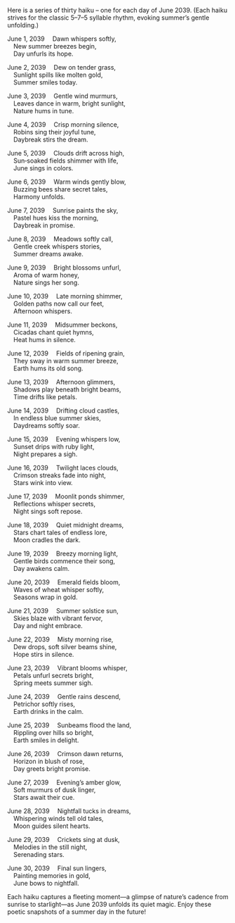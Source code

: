 Here is a series of thirty haiku – one for each day of June 2039. (Each haiku strives for the classic 5–7–5 syllable rhythm, evoking summer’s gentle unfolding.)

June 1, 2039
 Dawn whispers softly,  
 New summer breezes begin,  
 Day unfurls its hope.

June 2, 2039
 Dew on tender grass,  
 Sunlight spills like molten gold,  
 Summer smiles today.

June 3, 2039
 Gentle wind murmurs,  
 Leaves dance in warm, bright sunlight,  
 Nature hums in tune.

June 4, 2039
 Crisp morning silence,  
 Robins sing their joyful tune,  
 Daybreak stirs the dream.

June 5, 2039
 Clouds drift across high,  
 Sun‐soaked fields shimmer with life,  
 June sings in colors.

June 6, 2039
 Warm winds gently blow,  
 Buzzing bees share secret tales,  
 Harmony unfolds.

June 7, 2039
 Sunrise paints the sky,  
 Pastel hues kiss the morning,  
 Daybreak in promise.

June 8, 2039
 Meadows softly call,  
 Gentle creek whispers stories,  
 Summer dreams awake.

June 9, 2039
 Bright blossoms unfurl,  
 Aroma of warm honey,  
 Nature sings her song.

June 10, 2039
 Late morning shimmer,  
 Golden paths now call our feet,  
 Afternoon whispers.

June 11, 2039
 Midsummer beckons,  
 Cicadas chant quiet hymns,  
 Heat hums in silence.

June 12, 2039
 Fields of ripening grain,  
 They sway in warm summer breeze,  
 Earth hums its old song.

June 13, 2039
 Afternoon glimmers,  
 Shadows play beneath bright beams,  
 Time drifts like petals.

June 14, 2039
 Drifting cloud castles,  
 In endless blue summer skies,  
 Daydreams softly soar.

June 15, 2039
 Evening whispers low,  
 Sunset drips with ruby light,  
 Night prepares a sigh.

June 16, 2039
 Twilight laces clouds,  
 Crimson streaks fade into night,  
 Stars wink into view.

June 17, 2039
 Moonlit ponds shimmer,  
 Reflections whisper secrets,  
 Night sings soft repose.

June 18, 2039
 Quiet midnight dreams,  
 Stars chart tales of endless lore,  
 Moon cradles the dark.

June 19, 2039
 Breezy morning light,  
 Gentle birds commence their song,  
 Day awakens calm.

June 20, 2039
 Emerald fields bloom,  
 Waves of wheat whisper softly,  
 Seasons wrap in gold.

June 21, 2039
 Summer solstice sun,  
 Skies blaze with vibrant fervor,  
 Day and night embrace.

June 22, 2039
 Misty morning rise,  
 Dew drops, soft silver beams shine,  
 Hope stirs in silence.

June 23, 2039
 Vibrant blooms whisper,  
 Petals unfurl secrets bright,  
 Spring meets summer sigh.

June 24, 2039
 Gentle rains descend,  
 Petrichor softly rises,  
 Earth drinks in the calm.

June 25, 2039
 Sunbeams flood the land,  
 Rippling over hills so bright,  
 Earth smiles in delight.

June 26, 2039
 Crimson dawn returns,  
 Horizon in blush of rose,  
 Day greets bright promise.

June 27, 2039
 Evening’s amber glow,  
 Soft murmurs of dusk linger,  
 Stars await their cue.

June 28, 2039
 Nightfall tucks in dreams,  
 Whispering winds tell old tales,  
 Moon guides silent hearts.

June 29, 2039
 Crickets sing at dusk,  
 Melodies in the still night,  
 Serenading stars.

June 30, 2039
 Final sun lingers,  
 Painting memories in gold,  
 June bows to nightfall.

Each haiku captures a fleeting moment—a glimpse of nature’s cadence from sunrise to starlight—as June 2039 unfolds its quiet magic. Enjoy these poetic snapshots of a summer day in the future!
